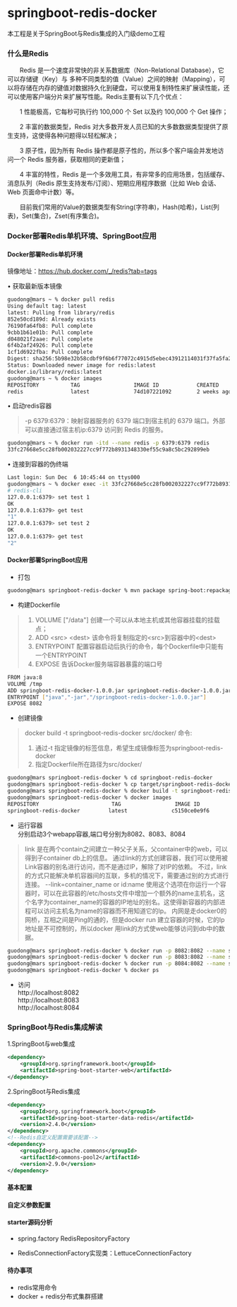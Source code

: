 # springboot-redis-docker
本工程是关于SpringBoot与Redis集成的入门级demo工程

### 什么是Redis

　　Redis 是一个速度非常快的非关系数据库（Non-Relational Database），它可以存储键（Key）与 多种不同类型的值（Value）之间的映射（Mapping），可以将存储在内存的键值对数据持久化到硬盘，可以使用复制特性来扩展读性能，还可以使用客户端分片来扩展写性能。Redis主要有以下几个优点：

　　1 性能极高，它每秒可执行约 100,000 个 Set 以及约 100,000 个 Get 操作；

　　2 丰富的数据类型，Redis 对大多数开发人员已知的大多数数据类型提供了原生支持，这使得各种问题得以轻松解决；

　　3 原子性，因为所有 Redis 操作都是原子性的，所以多个客户端会并发地访问一个 Redis 服务器，获取相同的更新值；

　　4 丰富的特性，Redis 是一个多效用工具，有非常多的应用场景，包括缓存、消息队列（Redis 原生支持发布/订阅）、短期应用程序数据（比如 Web 会话、Web 页面命中计数）等。

　　目前我们常用的Value的数据类型有String(字符串)，Hash(哈希)，List(列表)，Set(集合)，Zset(有序集合)。


### Docker部署Redis单机环境、SpringBoot应用

#### Docker部署Redis单机环境

镜像地址：https://hub.docker.com/_/redis?tab=tags 

• 获取最新版本镜像

``` bash
guodong@mars ~ % docker pull redis
Using default tag: latest
latest: Pulling from library/redis
852e50cd189d: Already exists 
76190fa64fb8: Pull complete 
9cbb1b61e01b: Pull complete 
d048021f2aae: Pull complete 
6f4b2af24926: Pull complete 
1cf1d6922fba: Pull complete 
Digest: sha256:5b98e32b58cdbf9f6b6f77072c4915d5ebec43912114031f37fa5fa25b032489
Status: Downloaded newer image for redis:latest
docker.io/library/redis:latest
guodong@mars ~ % docker images
REPOSITORY          TAG                 IMAGE ID            CREATED             SIZE
redis               latest              74d107221092        2 weeks ago         104MB

```

• 启动redis容器

> -p 6379:6379：映射容器服务的 6379 端口到宿主机的 6379 端口。外部可以直接通过宿主机ip:6379 访问到 Redis 的服务。

``` bash
guodong@mars ~ % docker run -itd --name redis -p 6379:6379 redis
33fc27668e5cc28fb002032227cc9f772b8931348330ef55c9a8c5bc292899eb
```

• 连接到容器的伪终端

``` bash
Last login: Sun Dec  6 10:45:44 on ttys000
guodong@mars ~ % docker exec -it 33fc27668e5cc28fb002032227cc9f772b8931348330ef55c9a8c5bc292899eb /bin/sh; exit
# redis-cli
127.0.0.1:6379> set test 1
OK
127.0.0.1:6379> get test
"1"
127.0.0.1:6379> set test 2
OK
127.0.0.1:6379> get test
"2"

```

#### Docker部署SpringBoot应用

- 打包

``` bash 
guodong@mars springboot-redis-docker % mvn package spring-boot:repackage
```

- 构建Dockerfile

> 1) VOLUME ["/data"] 创建一个可以从本地主机或其他容器挂载的挂载点；  
> 2) ADD \<src> \<dest> 该命令将复制指定的\<src>到容器中的\<dest>  
> 3) ENTRYPOINT 配置容器启动后执行的命令，每个Dockerfile中只能有一个ENTRYPOINT  
> 4) EXPOSE <port> 告诉Docker服务端容器暴露的端口号  

``` bash
FROM java:8
VOLUME /tmp
ADD springboot-redis-docker-1.0.0.jar springboot-redis-docker-1.0.0.jar
ENTRYPOINT ["java","-jar","/springboot-redis-docker-1.0.0.jar"]
EXPOSE 8082
```

- 创建镜像
> docker build -t springboot-redis-docker src/docker/ 命令:     
> 1) 通过-t 指定镜像的标签信息，希望生成镜像标签为springboot-redis-docker  
> 2) 指定Dockerfile所在路径为src/docker/    

``` bash
guodong@mars springboot-redis-docker % cd springboot-redis-docker
guodong@mars springboot-redis-docker % cp target/springboot-redis-docker-1.0.0.jar src/docker/
guodong@mars springboot-redis-docker % docker build -t springboot-redis-docker src/docker/
guodong@mars springboot-redis-docker % docker images
REPOSITORY                       TAG                 IMAGE ID            CREATED             SIZE
springboot-redis-docker         latest              c5150ce0e9f6        36 minutes ago      660MB
```

- 运行容器  
分别启动3个webapp容器,端口号分别为8082、8083、8084
> link 是在两个contain之间建立一种父子关系，父container中的web，可以得到子container db上的信息。
  通过link的方式创建容器，我们可以使用被Link容器的别名进行访问，而不是通过IP，解除了对IP的依赖。
  不过，link的方式只能解决单机容器间的互联，多机的情况下，需要通过别的方式进行连接。
  --link=container_name or id:name 使用这个选项在你运行一个容器时，可以在此容器的/etc/hosts文件中增加一个额外的name主机名，这个名字为container_name的容器的IP地址的别名。这使得新容器的内部进程可以访问主机名为name的容器而不用知道它的Ip。
  内网是走docker0的网桥，互相之间是Ping的通的，但是docker run 建立容器的时候，它的Ip地址是不可控制的，所以docker 用link的方式使web能够访问到db中的数据。

``` bash
guodong@mars springboot-redis-docker % docker run -p 8082:8082 --name springboot-redis-docker-8082 --link redis:redis -d springboot-redis-docker
guodong@mars springboot-redis-docker % docker run -p 8083:8082 --name springboot-redis-docker-8083 --link redis:redis -d springboot-redis-docker
guodong@mars springboot-redis-docker % docker run -p 8084:8082 --name springboot-redis-docker-8084 --link redis:redis -d springboot-redis-docker
guodong@mars springboot-redis-docker % docker ps
```

- 访问  
http://localhost:8082  
http://localhost:8083  
http://localhost:8084  

### SpringBoot与Redis集成解读
1.SpringBoot与web集成

```xml
<dependency>
    <groupId>org.springframework.boot</groupId>
    <artifactId>spring-boot-starter-web</artifactId>
</dependency>

```

2.SpringBoot与Redis集成

``` xml
<dependency>
    <groupId>org.springframework.boot</groupId>
    <artifactId>spring-boot-starter-data-redis</artifactId>
    <version>2.4.0</version>
</dependency>
<!--Redis自定义配置需要该配置-->
<dependency>
    <groupId>org.apache.commons</groupId>
    <artifactId>commons-pool2</artifactId>
    <version>2.9.0</version>
</dependency>
```
#### 基本配置

#### 自定义参数配置

#### starter源码分析

- spring.factory RedisRepositoryFactory

- RedisConnectionFactory实现类：LettuceConnectionFactory


#### 待办事项

- redis常用命令
- docker + redis分布式集群搭建